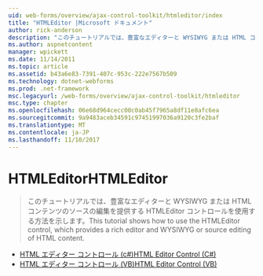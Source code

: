 ```yaml
---
uid: web-forms/overview/ajax-control-toolkit/htmleditor/index
title: "HTMLEditor |Microsoft ドキュメント"
author: rick-anderson
description: "このチュートリアルでは、豊富なエディターと WYSIWYG または HTML コンテンツのソースの編集を提供する HTMLEditor コントロールを使用する方法を示します。"
ms.author: aspnetcontent
manager: wpickett
ms.date: 11/14/2011
ms.topic: article
ms.assetid: b43a6e83-7391-407c-953c-222e7567b509
ms.technology: dotnet-webforms
ms.prod: .net-framework
msc.legacyurl: /web-forms/overview/ajax-control-toolkit/htmleditor
msc.type: chapter
ms.openlocfilehash: 06e68d964cecc00c0ab45f7965a8df11e8afc6ea
ms.sourcegitcommit: 9a9483aceb34591c97451997036a9120c3fe2baf
ms.translationtype: MT
ms.contentlocale: ja-JP
ms.lasthandoff: 11/10/2017
---
```

<a name="htmleditor"></a><span data-ttu-id="f7a77-103">HTMLEditor</span><span class="sxs-lookup"><span data-stu-id="f7a77-103">HTMLEditor</span></span>
====================
> <span data-ttu-id="f7a77-104">このチュートリアルでは、豊富なエディターと WYSIWYG または HTML コンテンツのソースの編集を提供する HTMLEditor コントロールを使用する方法を示します。</span><span class="sxs-lookup"><span data-stu-id="f7a77-104">This tutorial shows how to use the HTMLEditor control, which provides a rich editor and WYSIWYG or source editing of HTML content.</span></span>


- [<span data-ttu-id="f7a77-105">HTML エディター コントロール (c#)</span><span class="sxs-lookup"><span data-stu-id="f7a77-105">HTML Editor Control (C#)</span></span>](how-do-i-use-the-html-editor-control-cs.md)
- [<span data-ttu-id="f7a77-106">HTML エディター コントロール (VB)</span><span class="sxs-lookup"><span data-stu-id="f7a77-106">HTML Editor Control (VB)</span></span>](how-do-i-use-the-html-editor-control-vb.md)
